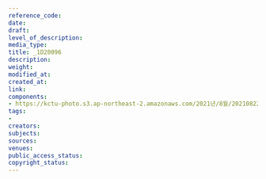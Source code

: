 ```yaml
---
reference_code: 
date: 
draft: 
level_of_description: 
media_type: 
title: _1D20096
description: 
weight: 
modified_at: 
created_at: 
link: 
components:
- https://kctu-photo.s3.ap-northeast-2.amazonaws.com/2021년/8월/20210822_’착취와+무권리의+고용허가제를+말한다!’+이주노동자+증언대회/_1D20096.jpg
tags:
- 
creators: 
subjects: 
sources: 
venues: 
public_access_status: 
copyright_status: 
---
```

